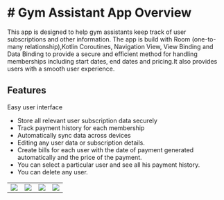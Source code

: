 # # Gym Assistant App Overview

This app is designed to help gym assistants keep track of user subscriptions and other information. The app is build with Room (one-to-many relationship),Kotlin Coroutines, Navigation View, View Binding and Data Binding to provide a secure and efficient method for handling memberships including start dates, end dates and pricing.It also provides users with a smooth user experience. 

## Features 
Easy user interface 
- Store all relevant user subscription data securely 
- Track payment history for each membership 
- Automatically sync data across devices
- Editing any user data or subscription details.
- Create bills for each user with the date of payment generated automatically and the price of the payment.
- You can select a particular user and see all his payment history.
- You can delete any user.



<table align="center">
  <tr>
    <td> 
      <img src ="https://user-images.githubusercontent.com/52071472/219983214-2fbfeaaf-4e73-4507-8b5b-78ff8e3a043b.jpg"/>
    </td>
    <td>
      <img src ="https://user-images.githubusercontent.com/52071472/219983220-3faa1377-5518-4c3e-91e2-30369c603417.jpg"/>
    </td>
    <td>
      <img src ="https://user-images.githubusercontent.com/52071472/219983225-798b14a2-1eb1-4fee-945a-0f6f82fd117c.jpg"/>
    </td>
    <td>
      <img src ="https://user-images.githubusercontent.com/52071472/219983228-94764bfa-2ad2-4efe-a67d-6883ced2de6f.jpg"/>
    </td>
  </tr>
</table>
